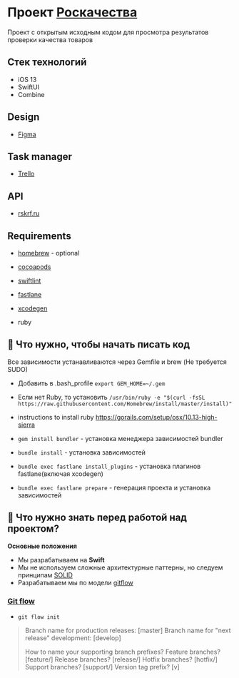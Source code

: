 # Проект [Роскачества](https://rskrf.ru/)
Проект с открытым исходным кодом для просмотра результатов проверки качества товаров

## Стек технологий
* iOS 13
* SwiftUI
* Combine

## Design

* [Figma](https://www.figma.com/file/fxfo3rDhoq7Gn9zmKluF4L2J/Roskachestvo?node-id=0%3A1)

## Task manager

* [Trello](https://trello.com/b/32FdkhHQ/roskachestvo)

## API

* [rskrf.ru](https://rskrf.ru/about/dev/)

## Requirements
* [homebrew](https://brew.sh/index_ru) - optional

* [cocoapods](https://cocoapods.org/)

* [swiftlint](https://github.com/realm/SwiftLint)

* [fastlane](https://github.com/fastlane/fastlane)

* [xcodegen](https://github.com/yonaskolb/XcodeGen)

* ruby

## 🔧 Что нужно, чтобы начать писать код

Все зависимости устанавливаются через Gemfile и brew (Не требуется SUDO)

* Добавить в .bash_profile `export GEM_HOME=~/.gem`

* Если нет Ruby, то установить `/usr/bin/ruby -e "$(curl -fsSL https://raw.githubusercontent.com/Homebrew/install/master/install)"`

* instructions to install ruby https://gorails.com/setup/osx/10.13-high-sierra

* `gem install bundler` - установка менеджера зависимостей bundler

* `bundle install` - установка зависимостей

* `bundle exec fastlane install_plugins` - установка плагинов fastlane(включая xcodegen)

* `bundle exec fastlane prepare` - генерация проекта и установка зависимостей
 
## 🚀 Что нужно знать перед работой над проектом?

**Основные положения**

* Мы разрабатываем на **Swift**
* Мы не используем сложные архитектурные паттерны, но следуем принципам [SOLID](https://www.youtube.com/watch?v=y7nxFXnEyrU)
* Разрабатываем мы по модели [gitflow](http://danielkummer.github.io/git-flow-cheatsheet/)
  
### [Git flow](https://danielkummer.github.io/git-flow-cheatsheet/index.ru_RU.html)

* `git flow init`

>Branch name for production releases: [master]
>Branch name for "next release" development: [develop]
>
>How to name your supporting branch prefixes?
>Feature branches? [feature/]
>Release branches? [release/]
>Hotfix branches? [hotfix/]
>Support branches? [support/]
>Version tag prefix? [v]